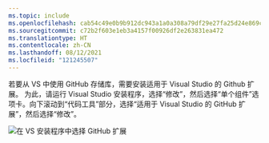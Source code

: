 ```yaml
---
ms.topic: include
ms.openlocfilehash: cab54c49e0b9b912dc943a1a0a308a79df29e27fa25d24e869c4db30a34b570b
ms.sourcegitcommit: c72b2f603e1eb3a4157f00926df2e263831ea472
ms.translationtype: HT
ms.contentlocale: zh-CN
ms.lasthandoff: 08/12/2021
ms.locfileid: "121245507"
---
```

若要从 VS 中使用 GitHub 存储库，需要安装适用于 Visual Studio 的 Github 扩展。 为此，请运行 Visual Studio 安装程序，选择“修改”，然后选择“单个组件”选项卡。向下滚动到“代码工具”部分，选择“适用于 Visual Studio 的 GitHub 扩展”，然后选择“修改”。

![在 VS 安装程序中选择 GitHub 扩展](../media/installation-github-extension.png)

